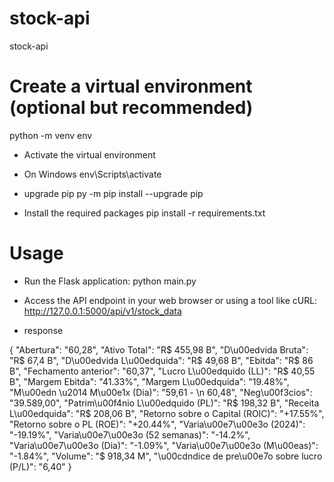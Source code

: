 # stock-api
stock-api

# Create a virtual environment (optional but recommended)
python -m venv env

-  Activate the virtual environment
-  On Windows
env\Scripts\activate

- upgrade pip
py -m pip install --upgrade pip

- Install the required packages
pip install -r requirements.txt

# Usage

- Run the Flask application:
python main.py

- Access the API endpoint in your web browser or using a tool like cURL:
http://127.0.0.1:5000/api/v1/stock_data

- response

{
  "Abertura": "60,28",
  "Ativo Total": "R$ 455,98 B",
  "D\u00edvida Bruta": "R$ 67,4 B",
  "D\u00edvida L\u00edquida": "R$ 49,68 B",
  "Ebitda": "R$ 86 B",
  "Fechamento anterior": "60,37",
  "Lucro L\u00edquido (LL)": "R$ 40,55 B",
  "Margem Ebitda": "41.33%",
  "Margem L\u00edquida": "19.48%",
  "M\u00edn \u2014 M\u00e1x (Dia)": "59,61 - \n                                    60,48",
  "Neg\u00f3cios": "39.589,00",
  "Patrim\u00f4nio L\u00edquido (PL)": "R$ 198,32 B",
  "Receita L\u00edquida": "R$ 208,06 B",
  "Retorno sobre o Capital (ROIC)": "+17.55%",
  "Retorno sobre o PL (ROE)": "+20.44%",
  "Varia\u00e7\u00e3o (2024)": "-19.19%",
  "Varia\u00e7\u00e3o (52 semanas)": "-14.2%",
  "Varia\u00e7\u00e3o (Dia)": "-1.09%",
  "Varia\u00e7\u00e3o (M\u00eas)": "-1.84%",
  "Volume": "$ 918,34 M",
  "\u00cdndice de pre\u00e7o sobre lucro (P/L)": "6,40"
}